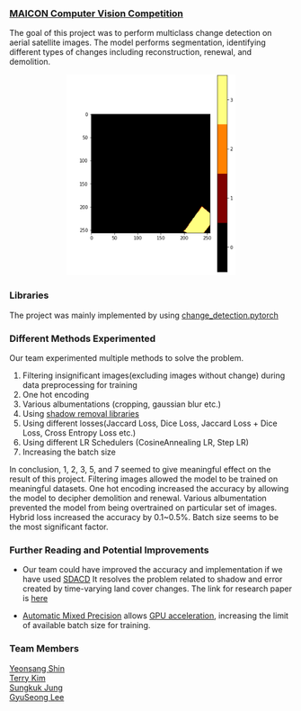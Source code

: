 ### [MAICON Computer Vision Competition](https://aiconnect.kr/competition/detail/214)
The goal of this project was to perform multiclass change detection on aerial satellite images. The model performs segmentation, identifying different types of changes including reconstruction, renewal, and demolition.

<p align="center">
  <img src="https://github.com/winterrykim/multiclass-change-detection-project/blob/main/sample_image.PNG"  width="300" />
</p>

### Libraries
The project was mainly implemented by using [change_detection.pytorch](https://github.com/likyoo/change_detection.pytorch)

### Different Methods Experimented
Our team experimented multiple methods to solve the problem.

1. Filtering insignificant images(excluding images without change) during data preprocessing for training
2. One hot encoding 
3. Various albumentations (cropping, gaussian blur etc.)
4. Using [shadow removal libraries](https://github.com/YalimD/image_shadow_remover/tree/master/shadow_remover)
5. Using different losses(Jaccard Loss, Dice Loss, Jaccard Loss + Dice Loss, Cross Entropy Loss etc.)
6. Using different LR Schedulers (CosineAnnealing LR, Step LR)
7. Increasing the batch size

In conclusion, 1, 2, 3, 5, and 7 seemed to give meaningful effect on the result of this project.
Filtering images allowed the model to be trained on meaningful datasets. One hot encoding increased the accuracy by allowing the model to decipher demolition and renewal.  Various albumentation prevented the model from being overtrained on particular set of images. Hybrid loss increased the accuracy by 0.1~0.5%. Batch size seems to be the most significant factor.

### Further Reading and Potential Improvements
- Our team could have improved the accuracy and implementation if we have used [SDACD](https://github.com/Perfect-You/SDACD)
It resolves the problem related to shadow and error created by time-varying land cover changes. The link for research paper is [here](https://arxiv.org/abs/2204.00154)

- [Automatic Mixed Precision](https://pytorch.org/docs/stable/notes/amp_examples.html) allows [GPU acceleration](https://developer.nvidia.com/automatic-mixed-precision), increasing the limit of available batch size for training.

### Team Members
[Yeonsang Shin](https://github.com/yxxshin) <br /> 
[Terry Kim](https://github.com/winterrykim) <br /> 
[Sungkuk Jung](https://github.com/ssoup0224) <br />
[GyuSeong Lee](https://github.com/codehuv)

